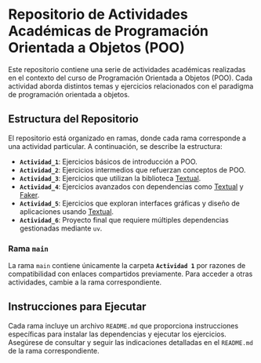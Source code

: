 # Repositorio de Actividades Académicas de Programación Orientada a Objetos (POO)

Este repositorio contiene una serie de actividades académicas realizadas en el contexto del curso de Programación Orientada a Objetos (POO). Cada actividad aborda distintos temas y ejercicios relacionados con el paradigma de programación orientada a objetos.

## Estructura del Repositorio

El repositorio está organizado en ramas, donde cada rama corresponde a una actividad particular. A continuación, se describe la estructura:

- **`Actividad_1`**: Ejercicios básicos de introducción a POO.
- **`Actividad_2`**: Ejercicios intermedios que refuerzan conceptos de POO.
- **`Actividad_3`**: Ejercicios que utilizan la biblioteca [Textual](https://github.com/Textualize/textual).
- **`Actividad_4`**: Ejercicios avanzados con dependencias como [Textual](https://github.com/Textualize/textual) y [Faker](https://faker.readthedocs.io/en/master/).
- **`Actividad_5`**: Ejercicios que exploran interfaces gráficas y diseño de aplicaciones usando [Textual](https://github.com/Textualize/textual).
- **`Actividad_6`**: Proyecto final que requiere múltiples dependencias gestionadas mediante `uv`.

### Rama `main`

La rama `main` contiene únicamente la carpeta **`Actividad 1`** por razones de compatibilidad con enlaces compartidos previamente. Para acceder a otras actividades, cambie a la rama correspondiente.

## Instrucciones para Ejecutar

Cada rama incluye un archivo `README.md` que proporciona instrucciones específicas para instalar las dependencias y ejecutar los ejercicios.  
Asegúrese de consultar y seguir las indicaciones detalladas en el `README.md` de la rama correspondiente.
